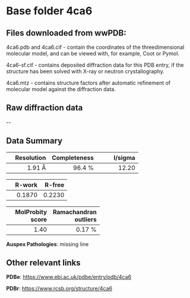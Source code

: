 # Base folder 4ca6

## Files downloaded from wwPDB:

4ca6.pdb and 4ca6.cif - contain the coordinates of the threedimensional molecular model, and can be viewed with, for example, Coot or Pymol.

4ca6-sf.cif - contains deposited diffraction data for this PDB entry, if the structure has been solved with X-ray or neutron crystallography.

4ca6.mtz - contains structure factors after automatic refinement of molecular model against the diffraction data.

## Raw diffraction data

--<br> 

## Data Summary
|   | Resolution | Completeness| I/sigma |
|---|-------------:|----------------:|--------------:|
|   |1.91 Å|96.4  %|<img width=50/>12.20|

|   | **R-work**| **R-free**   
|---|-------------:|----------------:|           
||  0.1870|  0.2230|

|   |**MolProbity<br>score**| **Ramachandran<br>outliers** 
|---|-------------:|----------------:|
||  1.40|  0.17 %|

**Auspex Pathologies**: missing line

 

## Other relevant links 
**PDBe**:  https://www.ebi.ac.uk/pdbe/entry/pdb/4ca6
 
**PDBr**: https://www.rcsb.org/structure/4ca6 

